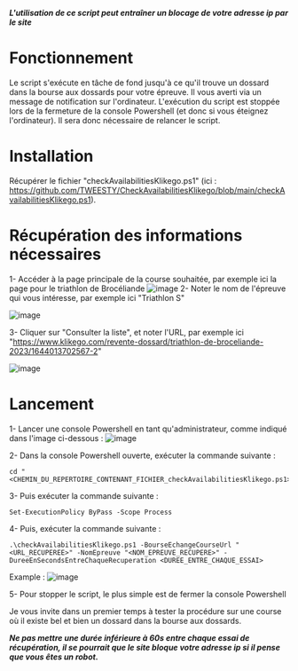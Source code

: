 ***L'utilisation de ce script peut entraîner un blocage de votre adresse ip par le site***

# Fonctionnement

Le script s'exécute en tâche de fond jusqu'à ce qu'il trouve un dossard dans la bourse aux dossards pour votre épreuve. Il vous averti via un message de notification sur l'ordinateur. 
L'exécution du script est stoppée lors de la fermeture de la console Powershell (et donc si vous éteignez l'ordinateur). Il sera donc nécessaire de relancer le script.

# Installation

Récupérer le fichier "checkAvailabilitiesKlikego.ps1" (ici : https://github.com/TWEESTY/CheckAvailabilitiesKlikego/blob/main/checkAvailabilitiesKlikego.ps1).

# Récupération des informations nécessaires

1- Accéder à la page principale de la course souhaitée, par exemple ici la page pour le triathlon de Brocéliande 
![image](https://user-images.githubusercontent.com/1401675/232883254-a2653c88-1f7c-4e39-9767-c03ea2a1ffbd.png)
2- Noter le nom de l'épreuve qui vous intéresse, par exemple ici "Triathlon S"

![image](https://user-images.githubusercontent.com/1401675/232883528-66983dfa-8481-46e2-84e7-342776b079ba.png)

3- Cliquer sur "Consulter la liste", et noter l'URL, par exemple ici "https://www.klikego.com/revente-dossard/triathlon-de-broceliande-2023/1644013702567-2"

![image](https://user-images.githubusercontent.com/1401675/232883776-7de56bb5-7ad8-42d1-b2ff-10842b08a9ca.png)


# Lancement

1- Lancer une console Powershell en tant qu'administrateur, comme indiqué dans l'image ci-dessous :
![image](https://user-images.githubusercontent.com/1401675/232882426-319257fb-e830-4be8-b289-c6f9a3e76f4a.png)

2- Dans la console Powershell ouverte, exécuter la commande suivante :
```
cd "<CHEMIN_DU_REPERTOIRE_CONTENANT_FICHIER_checkAvailabilitiesKlikego.ps1>"
```

3- Puis exécuter la commande suivante :
```
Set-ExecutionPolicy ByPass -Scope Process
```

4- Puis, exécuter la commande suivante :
```
.\checkAvailabilitiesKlikego.ps1 -BourseEchangeCourseUrl "<URL_RECUPEREE>" -NomEpreuve "<NOM_EPREUVE_RECUPERE>" -DureeEnSecondsEntreChaqueRecuperation <DUREE_ENTRE_CHAQUE_ESSAI>
```
Example :
![image](https://user-images.githubusercontent.com/1401675/232885344-5d062db8-7b7b-4d50-aae7-d03b8591905c.png)

5- Pour stopper le script, le plus simple est de fermer la console Powershell

Je vous invite dans un premier temps à tester la procédure sur une course où il existe bel et bien un dossard dans la bourse aux dossards.

***Ne pas mettre une durée inférieure à 60s entre chaque essai de récupération, il se pourrait que le site bloque votre adresse ip si il pense que vous êtes un robot.***
